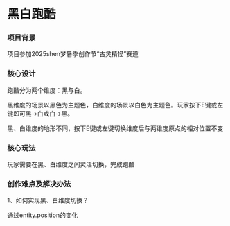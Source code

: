 # 黑白跑酷

### 项目背景

项目参加2025shen梦暑季创作节“古灵精怪”赛道

### 核心设计

跑酷分为两个维度：黑与白。

黑维度的场景以黑色为主题色，白维度的场景以白色为主题色。玩家按下E键或左键即可黑→白或白→黑。

黑、白维度的地形不同，按下E键或左键切换维度后与两维度原点的相对位置不变

### 核心玩法

玩家需要在黑、白维度之间灵活切换，完成跑酷

### 创作难点及解决办法

1、如何实现黑、白维度切换？

通过entity.position的变化
